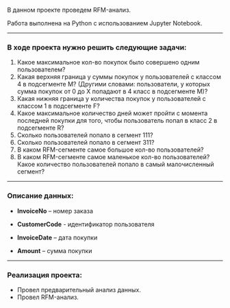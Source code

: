 В данном проекте проведем RFM-анализ.

Работа выполнена на Python с использованием Jupyter Notebook. 

<hr>

### В ходе проекта нужно решить следующие задачи:

1. Какое максимальное кол-во покупок было совершено одним пользователем?
2. Какая верхняя граница у суммы покупок у пользователей с классом 4 в подсегменте М? (Другими словами: пользователи, у которых сумма покупок от 0 до Х попадают в 4 класс в подсегменте М)?
3. Какая нижняя граница у количества покупок у пользователей с классом 1 в подсегменте F?
4. Какое максимальное количество дней может пройти с момента последней покупки для того, чтобы пользователь попал в класс 2 в подсегменте R?
5. Сколько пользователей попало в сегмент 111?
6. Сколько пользователей попало в сегмент 311?
7. В каком RFM-сегменте самое большое кол-во пользователей?
8. В каком RFM-сегменте самое маленькое кол-во пользователей? Какое количество пользователей попало в самый малочисленный сегмент?

<hr>

### Описание данных:

* **InvoiceNo** – номер заказа



* **CustomerCode** - идентификатор пользователя



* **InvoiceDate** – дата покупки 



* **Amount** – сумма покупки 

<hr>

### Реализация проекта:
* Провел предварительный анализ данных.
* Провел RFM-анализ.

